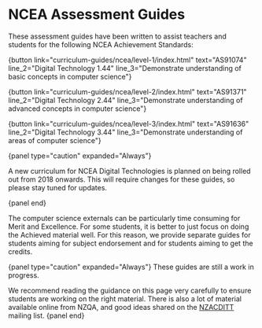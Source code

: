 # NCEA Assessment Guides

These assessment guides have been written to assist teachers and students
for the following NCEA Achievement Standards:

{button link="curriculum-guides/ncea/level-1/index.html" text="AS91074" line_2="Digital Technology 1.44" line_3="Demonstrate understanding of basic concepts in computer science"}

{button link="curriculum-guides/ncea/level-2/index.html" text="AS91371" line_2="Digital Technology 2.44" line_3="Demonstrate understanding of advanced concepts in computer science"}

{button link="curriculum-guides/ncea/level-3/index.html" text="AS91636" line_2="Digital Technology 3.44" line_3="Demonstrate understanding of areas of computer science"}

{panel type="caution" expanded="Always"}

A new curriculum for NCEA Digital Technologies is planned on being rolled out from 2018 onwards.
This will require changes for these guides, so please stay tuned for updates.

{panel end}

The computer science externals can be particularly time consuming for Merit and Excellence.
For some students, it is better to just focus on doing the Achieved material well.
For this reason, we provide separate guides for students aiming for subject endorsement and for students aiming to get the credits.

{panel type="caution" expanded="Always"}
These guides are still a work in progress.

We recommend reading the guidance on this page very carefully to ensure students are working on the right material.
There is also a lot of material available online from NZQA, and good ideas shared on the [NZACDITT](http://nzacditt.org.nz/) mailing list.
{panel end}
